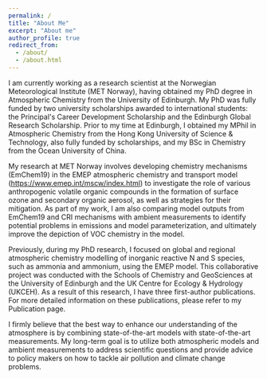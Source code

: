 ```yaml
---
permalink: /
title: "About Me"
excerpt: "About me"
author_profile: true
redirect_from: 
  - /about/
  - /about.html
---
```

I am currently working as a research scientist at the Norwegian Meteorological Institute (MET Norway), having obtained my PhD degree in Atmospheric Chemistry from the University of Edinburgh. My PhD was fully funded by two university scholarships awarded to international students: the Principal's Career Development Scholarship and the Edinburgh Global Research Scholarship. Prior to my time at Edinburgh, I obtained my MPhil in Atmospheric Chemistry from the Hong Kong University of Science & Technology, also fully funded by scholarships, and my BSc in Chemistry from the Ocean University of China.

My research at MET Norway involves developing chemistry mechanisms (EmChem19) in the EMEP atmospheric chemistry and transport model (<a href="https://www.emep.int/mscw/index.html">https://www.emep.int/mscw/index.html</a>) to investigate the role of various anthropogenic volatile organic compounds in the formation of surface ozone and secondary organic aerosol, as well as strategies for their mitigation. As part of my work, I am also comparing model outputs from EmChem19 and CRI mechanisms with ambient measurements to identify potential problems in emissions and model parameterization, and ultimately improve the depiction of VOC chemistry in the model.

Previously, during my PhD research, I focused on global and regional atmospheric chemistry modelling of inorganic reactive N and S species, such as ammonia and ammonium, using the EMEP model. This collaborative project was conducted with the Schools of Chemistry and GeoSciences at the University of Edinburgh and the UK Centre for Ecology & Hydrology (UKCEH). As a result of this research, I have three first-author publications. For more detailed information on these publications, please refer to my Publication page.

I firmly believe that the best way to enhance our understanding of the atmosphere is by combining state-of-the-art models with state-of-the-art measurements. My long-term goal is to utilize both atmospheric models and ambient measurements to address scientific questions and provide advice to policy makers on how to tackle air pollution and climate change problems.

